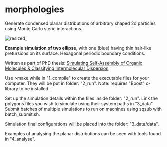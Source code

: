 # morphologies
Generate condensed planar distributions of arbitrary shaped 2d particles using Monte Carlo steric interactions.


![resized_](https://github.com/bumstema/morphologies/assets/25807978/96017d35-d779-42d8-886d-b2d83617febf)


**Example simulation of two ellipse**, with one (blue) having thin hair-like pretursions on its surface. Hexagonal periodic boundary conditions.

Written as part of PhD thesis: [Simulating Self-Assembly of Organic Molecules & Classifying Intermolecular Dispersion](https://macsphere.mcmaster.ca/handle/11375/22038)

Use >make while in "1_compile" to create the executable files for your computer.  They will be put in folder: "2_run".  Note: requires "Boost" c-library to be installed.

Set up the simulation details within the files inside folder: "2_run".  Link the polygons files you wish to simulate using their system paths in "3_data".  Submit batches of multiple simulations to run on machines using sqsub with batch_submit.sh. 

Simulation final configurations will be placed into the folder: "3_data/data".

Examples of analysing the planar distributions can be seen with tools found in "4_analyse".



